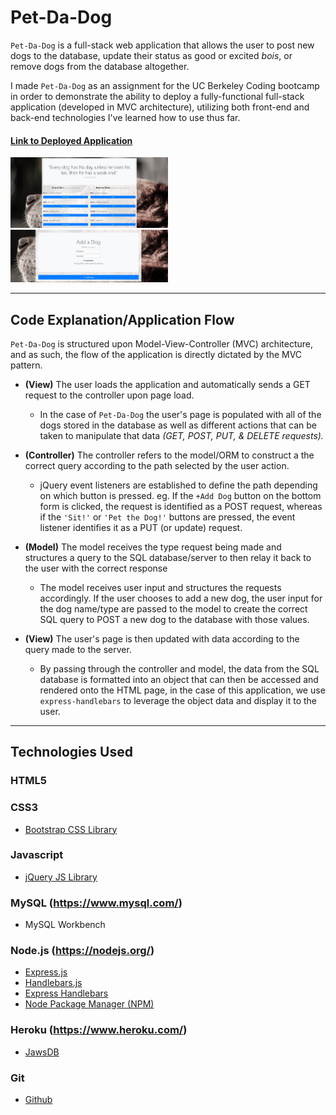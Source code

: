 # Pet-Da-Dog


`Pet-Da-Dog` is a full-stack web application that allows the user to post new dogs to the database, update their status as good or excited *bois*, or remove dogs from the database altogether. 

I made `Pet-Da-Dog` as an assignment for the UC Berkeley Coding bootcamp in order to demonstrate the ability to deploy a fully-functional full-stack application (developed in MVC architecture), utilizing both front-end and back-end technologies I've learned how to use thus far. 
#### [Link to Deployed Application](https://lit-bayou-89965.herokuapp.com/)

<img src="./public/assets/images/ss1.PNG" width="50%" />
<img src="./public/assets/images/ss2.PNG" width="50%" />

---
## Code Explanation/Application Flow

`Pet-Da-Dog` is structured upon Model-View-Controller (MVC) architecture, and as such, the flow of the application is directly dictated by the MVC pattern.


* __(View)__ The user loads the application and automatically sends a GET request to the controller upon page load. 

    * In the case of `Pet-Da-Dog` the user's page is populated with all of the dogs stored in the database as well as different actions that can be taken to manipulate that data *(GET, POST, PUT, & DELETE requests).*

* __(Controller)__ The controller refers to the model/ORM to construct a the correct query according to the path selected by the user action.

    * jQuery event listeners are established to define the path depending on which button is pressed. eg. If the `+Add Dog` button on the bottom form is clicked, the request is identified as a POST request, whereas if the `'Sit!'` or `'Pet the Dog!'` buttons are pressed, the event listener identifies it as a PUT (or update) request.

* __(Model)__ The model receives the type request being made and structures a query to the SQL database/server to then relay it back to the user with the correct response

    * The model receives user input and structures the requests accordingly. If the user chooses to add a new dog, the user input for the dog name/type are passed to the model to create the correct SQL query to POST a new dog to the database with those values.

* __(View)__ The user's page is then updated with data according to the query made to the server.

    * By passing through the controller and model, the data from the SQL database is formatted into an object that can then be accessed and rendered onto the HTML page, in the case of this application, we use `express-handlebars` to leverage the object data and display it to the user.

---
##  Technologies Used

### HTML5

### CSS3
*   [Bootstrap CSS Library](https://getbootstrap.com/)

### Javascript
*   [jQuery JS Library](https://jquery.com/)

### MySQL (https://www.mysql.com/)
*   MySQL Workbench

### Node.js (https://nodejs.org/)
*   [Express.js](https://expressjs.com/)
*   [Handlebars.js](https://handlebarsjs.com/)
*   [Express Handlebars](https://www.npmjs.com/package/express-handlebars)
*   [Node Package Manager (NPM)](https://www.npmjs.com/)

### Heroku (https://www.heroku.com/)
* [JawsDB](https://elements.heroku.com/addons/jawsdb)

### Git
* [Github](https://github.com/)

